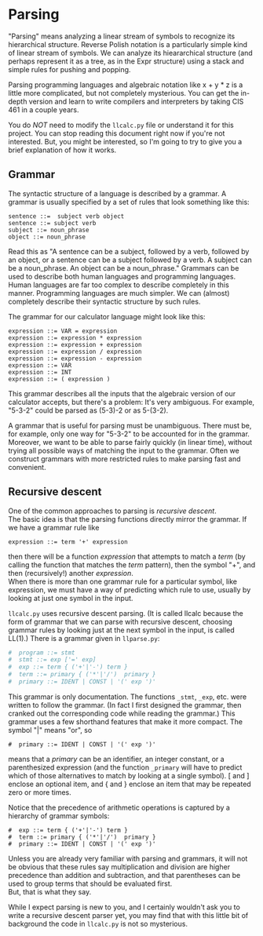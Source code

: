 # Parsing

"Parsing" means analyzing a linear stream of symbols to 
recognize its hierarchical structure.  Reverse Polish
notation is a particularly simple kind of linear stream 
of symbols.  We can analyze its hieararchical structure 
(and perhaps represent it as a tree, as in the Expr structure)
using a stack and simple rules for pushing and popping. 

Parsing programming languages and algebraic notation like 
x + y * z is a little more complicated, but not completely 
mysterious.  You can get the in-depth version and learn to 
write compilers and interpreters by taking CIS 461 in a couple
years.  

You do *NOT* need to modify the ```llcalc.py``` file or
understand it for this project.  You can stop reading this 
document right now if you're not interested.  But, you might 
be interested, so I'm going to try to give you a brief
explanation of how it works. 

## Grammar

The syntactic structure of a language is described by a grammar. 
A grammar is usually specified by a set of rules that look 
something like this: 

```
sentence ::=  subject verb object
sentence ::= subject verb
subject ::= noun_phrase
object ::= noun_phrase
```
Read this as "A sentence can be a subject, followed by a verb, followed 
by an object, or a sentence can be a subject followed by a verb.  A subject 
can be a noun_phrase.  An object can be a noun_phrase."   Grammars can 
be used to describe both human languages and programming languages. 
Human languages are far too complex to describe completely in this manner. 
Programming languages are much simpler. We can (almost) completely describe
their syntactic structure by such rules. 

The grammar for our calculator language might look like this: 

```
expression ::= VAR = expression
expression ::= expression * expression
expression ::= expression + expression
expression ::= expression / expression
expression ::= expression - expression
expression ::= VAR
expression ::= INT
expression ::= ( expression ) 
```
This grammar describes all the inputs that the algebraic version 
of our calculator accepts, but there's a problem:  It's very ambiguous. 
For example, "5-3-2" could be parsed as (5-3)-2 or as 5-(3-2).  

A grammar that is useful for parsing must be unambiguous.  There must be, 
for example, only one way for "5-3-2" to be accounted for in the grammar. 
Moreover, we want to be able to parse fairly quickly (in linear time), 
without trying all possible ways of matching the input to the grammar.  Often 
we construct grammars with more restricted rules to make parsing fast and 
convenient. 

## Recursive descent

One of the common approaches to parsing is *recursive descent*.  
The basic idea is that the parsing functions directly mirror the 
grammar. If we have a grammar rule like 
```
expression ::= term '+' expression
```
then there will be a function *expression* that attempts to match 
a *term*  (by calling the function that matches the *term* pattern), 
then the symbol "+", and then (recursively!) another *expression*.  
When there is more than one grammar rule for a particular symbol, 
like expression, we must have a way of predicting which rule to use, 
usually by looking at just one symbol in the input.  

```llcalc.py``` uses recursive descent parsing.  (It is called llcalc
because the form of grammar that we can parse with recursive descent, 
choosing grammar rules by looking just at the next symbol in the input, 
is called LL(1).)  There is a grammar given in ```llparse.py```: 

```python
#  program ::= stmt
#  stmt ::= exp ['=' exp]
#  exp ::= term { ('+'|'-') term }
#  term ::= primary { ('*'|'/')  primary }
#  primary ::= IDENT | CONST | '(' exp ')'
```

This grammar is only documentation.  The functions ```_stmt```, ```_exp```, 
etc. were written to follow the grammar.  (In fact I first designed the 
grammar, then cranked out the corresponding code while reading the grammar.)
This grammar uses a few shorthand features that make it more compact. 
The symbol "|" means "or", so 

```
#  primary ::= IDENT | CONST | '(' exp ')'
```

means that a *primary* can be an identifier, an integer constant, or 
a parenthesized expression (and the function ```_primary``` will have 
to predict which of those alternatives to match by looking at a 
single symbol).  [ and ] enclose an optional item, and { and } enclose 
an item that may be repeated zero or more times.  

Notice that the precedence of arithmetic operations is captured by a hierarchy
of grammar symbols: 

```
#  exp ::= term { ('+'|'-') term }
#  term ::= primary { ('*'|'/')  primary }
#  primary ::= IDENT | CONST | '(' exp ')'
```

Unless you are already very familiar with parsing and grammars, it will 
not be obvious that these rules say multiplication and division are 
higher precedence than addition and subtraction, and that parentheses can 
be used to group terms that should be evaluated first.  
But, that is what they say.   

While I expect parsing is new to you, and I certainly wouldn't ask you to 
write a recursive descent parser yet, you may find that with this little bit of background
the code in ```llcalc.py``` is not so mysterious. 
